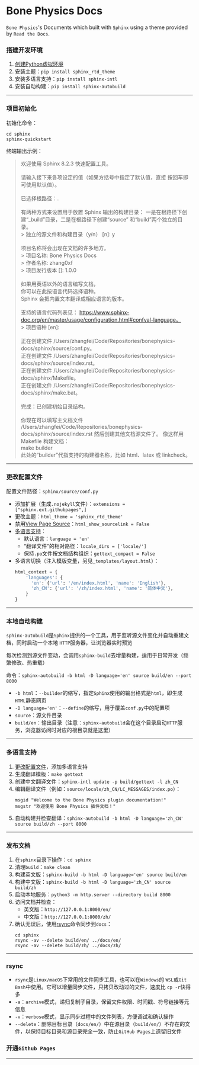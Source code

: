# Bone Physics Docs
`Bone Physics`'s Documents which built with `Sphinx` using a theme provided by `Read the Docs`.

### 搭建开发环境
1. [创建Python虚拟环境](https://github.com/zhang0xf/collection/blob/main/readme/vscode.md#创建Python虚拟环境)
2. 安装主题：`pip install sphinx_rtd_theme`
3. 安装多语言支持：`pip install sphinx-intl`
4. 安装自动构建：`pip install sphinx-autobuild`
---

### 项目初始化
初始化命令：
```shell
cd sphinx
sphinx-quickstart
```
终端输出示例：
>欢迎使用 Sphinx 8.2.3 快速配置工具。<br><br>
请输入接下来各项设定的值（如果方括号中指定了默认值，直接
按回车即可使用默认值）。<br><br>
已选择根路径：.<br><br>
有两种方式来设置用于放置 Sphinx 输出的构建目录：
一是在根路径下创建“_build”目录，二是在根路径下创建“source”
和“build”两个独立的目录。<br>
\> 独立的源文件和构建目录（y/n） [n]: y<br><br>
项目名称将会出现在文档的许多地方。<br>
\> 项目名称: Bone Physics Docs<br>
\> 作者名称: zhang0xf<br>
\> 项目发行版本 []: 1.0.0<br><br>
如果用英语以外的语言编写文档，<br>
你可以在此按语言代码选择语种。<br>
Sphinx 会把内置文本翻译成相应语言的版本。<br><br>
支持的语言代码列表见：
https://www.sphinx-doc.org/en/master/usage/configuration.html#confval-language。<br>
\> 项目语种 [en]: <br><br>
正在创建文件 /Users/zhangfei/Code/Repositories/bonephysics-docs/sphinx/source/conf.py。<br>
正在创建文件 /Users/zhangfei/Code/Repositories/bonephysics-docs/sphinx/source/index.rst。<br>
正在创建文件 /Users/zhangfei/Code/Repositories/bonephysics-docs/sphinx/Makefile。<br>
正在创建文件 /Users/zhangfei/Code/Repositories/bonephysics-docs/sphinx/make.bat。<br><br>
完成：已创建初始目录结构。<br><br>
你现在可以填写主文档文件 /Users/zhangfei/Code/Repositories/bonephysics-docs/sphinx/source/index.rst 然后创建其他文档源文件了。 像这样用 Makefile 构建文档：<br>
  make builder<br>
此处的“builder”代指支持的构建器名称，比如 html、latex 或 linkcheck。

---

### 更改配置文件
配置文件路径：`sphinx/source/conf.py`<br>
* 添加扩展（生成`.nojekyll`文件）：`extensions = ["sphinx.ext.githubpages",]`
* 更改主题：`html_theme = 'sphinx_rtd_theme'`
* 禁用[View Page Source]()：`html_show_sourcelink = False`
* [多语言支持](#多语言支持流程)：
  * 默认语言：`language = 'en'`
  * “翻译文件”的相对路径：`locale_dirs = ['locale/']`
  * 保持`.po`文件按文档结构组织：`gettext_compact = False`
* 多语言切换（注入模版变量，另见`_templates/layout.html`）：
  ```python
  html_context = {
      'languages': {
        'en': {'url': '/en/index.html', 'name': 'English'},
        'zh_CN': {'url': '/zh/index.html', 'name': '简体中文'},
      }
  }
  ```
---

### 本地自动构建
`sphinx-autobuild`是`Sphinx`提供的一个工具，用于监听源文件变化并自动重建文档，同时启动一个本地 `HTTP`服务器，让浏览器实时预览

每次检测到源文件变动，会调用`sphinx-build`去增量构建，适用于日常开发（频繁修改、热重载）

命令：`sphinx-autobuild -b html -D language='en' source build/en --port 8000`
* `-b html`：`--builder`的缩写，指定`Sphinx`使用的输出格式是`html`，即生成`HTML`静态网页
* `-D language='en'`：`--define`的缩写，用于覆盖`conf.py`中的配置项
* `source`：源文件目录
* `build/en`：输出目录（注意：`sphinx-autobuild`会在这个目录启动`HTTP`服务，浏览器访问时对应的根目录就是这里）
---

### 多语言支持
1. [更改配置文件](#更改配置文件)，添加多语言支持
2. 生成翻译模版：`make gettext`
3. 创建中文翻译文件：`sphinx-intl update -p build/gettext -l zh_CN`
4. 编辑翻译文件（例如：`source/locale/zh_CN/LC_MESSAGES/index.po`）：
   ```
   msgid "Welcome to the Bone Physics plugin documentation!"
   msgstr "欢迎使用 Bone Physics 插件文档！"
   ```
5. 自动构建并检查翻译：`sphinx-autobuild -b html -D language='zh_CN' source build/zh --port 8000`
---

### 发布文档
1. 在`sphinx`目录下操作：`cd sphinx`
2. 清理`build`：`make clean`
3. 构建英文版：`sphinx-build -b html -D language='en' source build/en`
4. 构建中文版：`sphinx-build -b html -D language='zh_CN' source build/zh`
5. 启动本地服务：`python3 -m http.server --directory build 8000`
6. 访问文档并检查：
   * 英文版：`http://127.0.0.1:8000/en/`
   * 中文版：`http://127.0.0.1:8000/zh/`
6. 确认无误后，使用[rsync](#rsync)命令同步到`docs`：
   ```shell
   cd sphinx
   rsync -av --delete build/en/ ../docs/en/
   rsync -av --delete build/zh/ ../docs/zh/
   ```
---

### rsync
* `rsync`是`Linux/macOS`下常用的文件同步工具，也可以在`Windows`的 `WSL`或`Git Bash`中使用。它可以增量同步文件，只拷贝改动过的文件，速度比 `cp -r`快得多
* `-a`：`archive`模式，递归复制子目录，保留文件权限、时间戳、符号链接等元信息
* `-v`：`verbose`模式，显示同步过程中的文件列表，方便调试和确认操作
* `--delete`：删除目标目录（`docs/en/`）中在源目录（`build/en/`）不存在的文件，以保持目标目录和源目录完全一致，防止`GitHub Pages`上遗留旧文件

### 开通`Github Pages`
---